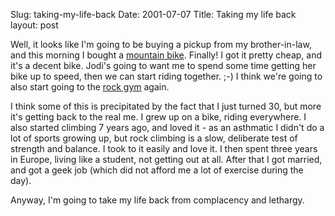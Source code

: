 Slug: taking-my-life-back
Date: 2001-07-07
Title: Taking my life back
layout: post

Well, it looks like I&#39;m going to be buying a pickup from my brother-in-law, and this morning I bought a <a href="http://www.redmonk.net/516">mountain bike</a>. Finally! I got it pretty cheap, and it&#39;s a decent bike. Jodi&#39;s going to want me to spend some time getting her bike up to speed, then we can start riding together. ;-) I think we&#39;re going to also start going to the <a href="http://www.virginiabeachrockgym.com/ROCKGYM/home.htm">rock gym</a> again.<p>

I think some of this is precipitated by the fact that I just turned 30, but more it&#39;s getting back to the real me. I grew up on a bike, riding everywhere. I also started climbing 7 years ago, and loved it - as an asthmatic I didn&#39;t do a lot of sports growing up, but rock climbing is a slow, deliberate test of strength and balance. I took to it easily and love it. I then spent three years in Europe, living like a student, not getting out at all. After that I got married, and got a geek job (which did not afford me a lot of exercise during the day).<p>

Anyway, I&#39;m going to take my life back from complacency and lethargy.</p></p>
